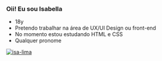 ### Oii! Eu sou Isabella

- 18y
- Pretendo trabalhar na área de UX/UI Design ou front-end
- No momento estou estudando HTML e CSS
- Qualquer pronome

[![isa-lima](https://github-readme-stats.vercel.app/api/top-langs/?username=isa-lima&hide=html&layout=compact&theme=tokyonight)](https://github.com/anuraghazra/github-readme-stats)
